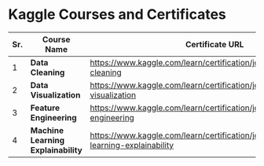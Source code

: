 # Kaggle Courses and Certificates

| Sr. | Course Name | Certificate URL | Digital Certificate |
| --- | --- | --- | --- |
| 1 | **Data Cleaning** | https://www.kaggle.com/learn/certification/joshipranjal5/data-cleaning | ![Cert](https://user-images.githubusercontent.com/6128978/172328079-6c3ec761-da1a-477a-94cf-e8f78984c8c4.png) |
| 2 | **Data Visualization** | https://www.kaggle.com/learn/certification/joshipranjal5/data-visualization | ![Cert](https://user-images.githubusercontent.com/6128978/172346438-39d681c1-e5fb-4d61-8be1-16ff71802d26.png) |
| 3 | **Feature Engineering** | https://www.kaggle.com/learn/certification/joshipranjal5/feature-engineering | ![Cert](https://user-images.githubusercontent.com/6128978/172565031-263cc469-e82e-40ba-a84c-0dfa2a7c67be.png) |
| 4 | **Machine Learning Explainability** | https://www.kaggle.com/learn/certification/joshipranjal5/machine-learning-explainability | ![Cert](https://user-images.githubusercontent.com/6128978/172805919-4f534b09-50d4-4f19-9a62-cff2108f7157.png) |
